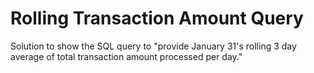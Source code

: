 # Rolling Transaction Amount Query
Solution to show the SQL query to "provide January 31's rolling 3 day average of total transaction amount processed per day."

